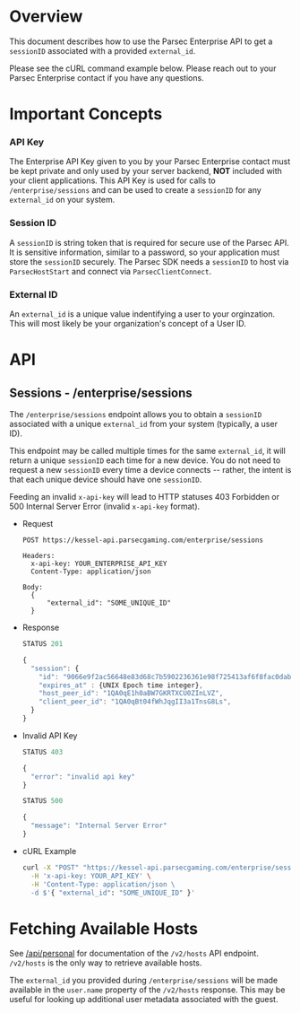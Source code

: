 # Overview
This document describes how to use the Parsec Enterprise API to get a `sessionID` associated with a provided `external_id`.

Please see the cURL command example below. Please reach out to your Parsec Enterprise contact if you have any questions.

# Important Concepts

### API Key
The Enterprise API Key given to you by your Parsec Enterprise contact must be kept private and only used by your server backend, **NOT** included with your client applications. This API Key is used for calls to `/enterprise/sessions` and can be used to create a `sessionID` for any `external_id` on your system.

### Session ID
A `sessionID` is string token that is required for secure use of the Parsec API. It is sensitive information, similar to a password, so your application must store the `sessionID` securely. The Parsec SDK needs a `sessionID` to host via `ParsecHostStart` and connect via `ParsecClientConnect`.

### External ID
An `external_id` is a unique value indentifying a user to your orginzation. This will most likely be your organization's concept of a User ID.

# API

## Sessions - /enterprise/sessions
The `/enterprise/sessions` endpoint allows you to obtain a `sessionID` associated with a unique `external_id` from your system (typically, a user ID).

This endpoint may be called multiple times for the same `external_id`, it will return a unique `sessionID` each time for a new device. You do not need to request a new `sessionID` every time a device connects -- rather, the intent is that each unique device should have one `sessionID`.

Feeding an invalid `x-api-key` will lead to HTTP statuses 403 Forbidden or 500 Internal Server Error (invalid `x-api-key` format).

* Request
  ```text
  POST https://kessel-api.parsecgaming.com/enterprise/sessions

  Headers:
    x-api-key: YOUR_ENTERPRISE_API_KEY
    Content-Type: application/json

  Body:
    {
        "external_id": "SOME_UNIQUE_ID"
    }
  ```

* Response
  ```javascript
  STATUS 201

  {
    "session": {
      "id": "9066e9f2ac56648e83d68c7b5902236361e98f725413af6f8fac0dab720cd270", // The sessionID
      "expires_at" : {UNIX Epoch time integer},
      "host_peer_id": "1QA0qE1h0aBW7GKRTXCU0ZInLVZ",
      "client_peer_id": "1QA0qBt04fWhJqgII3a1TnsG8Ls",
    }
  }
  ```
  
* Invalid API Key
  ```javascript
  STATUS 403
  
  {
    "error": "invalid api key"
  }
  ```
  ```javascript
  STATUS 500
  
  {                                                                                                                                                                                                                                                       
    "message": "Internal Server Error"
  }
  ```

* cURL Example
  ```bash
  curl -X "POST" "https://kessel-api.parsecgaming.com/enterprise/sessions" \
    -H 'x-api-key: YOUR_API_KEY' \
    -H 'Content-Type: application/json \
    -d $'{ "external_id": "SOME_UNIQUE_ID" }'
  ```

# Fetching Available Hosts

See [/api/personal](/api/personal#hosts---v2hosts) for documentation of the `/v2/hosts` API endpoint. `/v2/hosts` is the only way to retrieve available hosts.

The `external_id` you provided during `/enterprise/sessions` will be made available in the `user.name` property of the `/v2/hosts` response. This may be useful for looking up additional user metadata associated with the guest.
